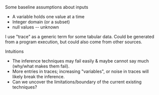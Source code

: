 Some baseline assumptions about inputs

* A variable holds one value at a time
* Integer domain (or a subset)
* null values -- unknown

I use "trace" as a generic term for some tabular data.
Could be generated from a program execution, but could also come from other sources.

Intuitions
* The inference techniques may fail easily & maybe cannot say much (why/what makes them fail).
* More entries in traces; increasing "variables", or noise in traces will likely break the inference.
* Can we uncover the limitations/boundary of the current existing techniques?